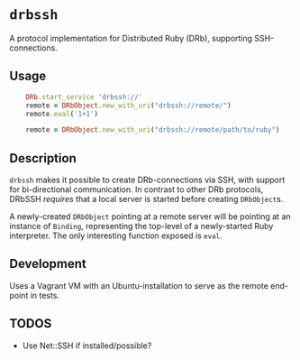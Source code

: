 # `drbssh`

A protocol implementation for Distributed Ruby (DRb), supporting SSH-connections.

## Usage

```ruby
	DRb.start_service 'drbssh://'
	remote = DRbObject.new_with_uri("drbssh://remote/")
	remote.eval('1+1')

	remote = DRbObject.new_with_uri("drbssh://remote/path/to/ruby")
```

## Description

`drbssh` makes it possible to create DRb-connections via SSH, with support for
bi-directional communication. In contrast to other DRb protocols, DRbSSH *requires*
that a local server is started before creating `DRbObject`s.

A newly-created `DRbObject` pointing at a remote server will be pointing at an
instance of `Binding`, representing the top-level of a newly-started Ruby
interpreter. The only interesting function exposed is `eval`.

## Development

Uses a Vagrant VM with an Ubuntu-installation to serve as the remote end-point in tests.

## TODOS

* Use Net::SSH if installed/possible?
